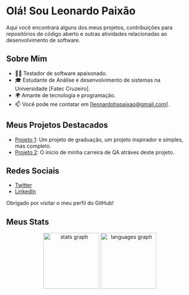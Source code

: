 # Olá! Sou Leonardo Paixão

Aqui você encontrará alguns dos meus projetos, contribuições para repositórios de código aberto e outras atividades relacionadas ao desenvolvimento de software.

## Sobre Mim

- 👨‍💻 Testador de software apaixonado.
- 🎓 Estudante de Análise e desenvolvimento de sistemas na Universidade [Fatec Cruzeiro].
- 🌍 Amante de tecnologia e programação.
- 📫 Você pode me contatar em [leonardohspaixao@gmail.com].

## Meus Projetos Destacados

- [Projeto 1](https://github.com/LeohsPaixao/graduation-work): Um projeto de graduação, um projeto inspirador e simples, mas completo.
- [Projeto 2](https://github.com/LeohsPaixao/Cypress): O inicio de minha carreira de QA atráves deste projeto.

## Redes Sociais

- [Twitter](https://twitter.com/LeoSilvaPaixao)
- [LinkedIn](https://www.linkedin.com/in/leonardo-h-597293157/)

Obrigado por visitar o meu perfil do GitHub!

## Meus Stats

<div align="center">
  <img src="https://github-readme-stats.vercel.app/api?username=LeohsPaixao&hide_title=false&hide_rank=false&show_icons=true&include_all_commits=true&count_private=true&disable_animations=false&theme=neon&locale=en&hide_border=false&order=1" height="150" alt="stats graph"  />
  <img src="https://github-readme-stats.vercel.app/api/top-langs?username=LeohsPaixao&locale=en&hide_title=false&layout=compact&card_width=320&langs_count=5&theme=neon&hide_border=false&order=2" height="150" alt="languages graph"  />
</div>

###


<!---
LeohsPaixao/LeohsPaixao is a ✨ special ✨ repository because its `README.md` (this file) appears on your GitHub profile.
You can click the Preview link to take a look at your changes.
--->
